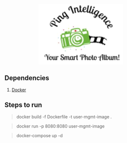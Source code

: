 <p align="center">
  <img width="280" height="200"
  src="https://github.com/airavata-courses/PingIntelligence/blob/main/Design_Documents/Logo/logo.JPG">
</p>

## Dependencies

1. <a href="https://docs.docker.com/get-docker/">Docker</a>

## Steps to run

> docker build -f Dockerfile -t user-mgmt-image .

> docker run -p 8080:8080 user-mgmt-image

> docker-compose up -d
